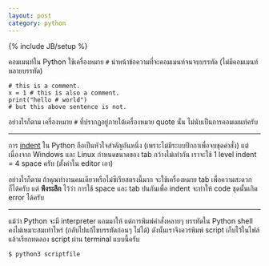 ```yaml
---
layout: post
category: python
---
```

{% include JB/setup %}

คอมเมนท์ใน Python ใช้เครื่องหมาย `#` นำหน้าข้อความที่จะคอมเมนท์จนจบบรรทัด (ไม่มีคอมเมนท์หลายบรรทัด)

    # this is a comment.
    x = 1 # this is also a comment.
    print("hello # world")
    # but this above sentence is not.

อย่างไรก็ตาม เครื่องหมาย `#` ที่ปรากฏอยู่ภายใต้เครื่องหมาย quote นั้น ไม่นับเป็นการคอมเมนท์ครับ

---

การ [indent](http://en.wikipedia.org/wiki/Indent_style) ใน Python ถือเป็นหัวใจสำคัญอันหนึ่ง (เพราะไม่มีระบบปีกกาเพื่อจบชุดคำสั่ง) แต่เนื่องจาก Windows และ Linux กำหนดขนาดของ tab กว้างไม่เท่ากัน เราจะใช้ 1 level indent = 4 space ครับ (ตั้งค่าใน editor เอา)

อย่างไรก็ตาม ถ้าคุณทำงานคนเดียวหรือไม่ซีเรียสตรงนี้มาก จะใช้เครื่องหมาย tab เพื่อความสะดวกก็ได้ครับ แต่ **พึงระลึก** ไว้ว่า การใช้ space และ tab ปนกันเพื่อ indent จะทำให้ code ชุดนั้นเกิด error ได้ครับ

---

แม้ว่า Python จะมี interpreter แถมมาให้ แต่การพิมพ์คำสั่งหลายๆ บรรทัดใน Python shell คงไม่เหมาะสมเท่าไหร่ (กลับไปแก้ไขบรรทัดก่อนๆ ไม่ได้) ดังนั้นเราจึงควรพิมพ์ script เก็บไว้ในไฟล์ แล้วเรียกทดลอง script ผ่าน terminal แบบนี้ครับ

    $ python3 scriptfile
